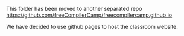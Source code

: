 This folder has been moved to another separated repo
https://github.com/freeCompilerCamp/freecompilercamp.github.io

We have decided to use github pages to host the classroom website. 
